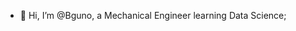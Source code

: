 - 👋 Hi, I’m @Bguno, a Mechanical Engineer learning Data Science;

<!---
Bguno/Bguno is a ✨ special ✨ repository because its `README.md` (this file) appears on your GitHub profile.
You can click the Preview link to take a look at your changes.
--->
